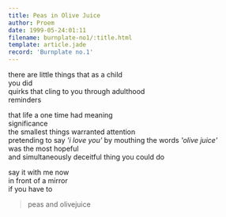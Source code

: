 ```yaml
---
title: Peas in Olive Juice
author: Proem
date: 1999-05-24:01:11
filename: burnplate-no1/:title.html
template: article.jade
record: 'Burnplate no.1'
---
```

there are little things that as a child   
you did  
quirks that cling to you through adulthood  
reminders

that life a one time had meaning  
significance  
the smallest things warranted attention  
pretending to say _'i love you'_ by mouthing the words _'olive juice'_  
was the most hopeful  
and simultaneously deceitful 
thing you could do 

say it with me now  
in front of a mirror  
if you have to  
> peas and olivejuice